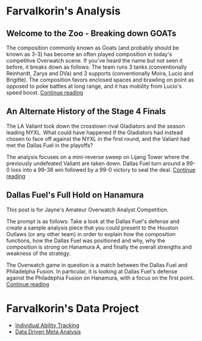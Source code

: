 # Farvalkorin's Analysis

## Welcome to the Zoo - Breaking down GOATs

The composition commonly known as Goats (and probably should be known as 3-3) has become an often played composition in today's competitive Overwatch scene. If you've heard the name but not seen it before, it breaks down as follows: The team runs 3 tanks (conventionally Reinhardt, Zarya and DVa) and 3 supports (conventionally Moira, Lucio and Brigitte). The composition favors enclosed spaces and brawling on point as opposed to poke battles at long range, and it has mobility from Lucio's speed boost. [Continue reading](https://farvalkorin.github.io/analyst/goats/intro)

## An Alternate History of the Stage 4 Finals

The LA Valiant took down the crosstown rival Gladiators and the season leading NYXL. What could have happened if the Gladiators had instead chosen to face off against the NYXL in the first round, and the Valiant had met the Dallas Fuel in the playoffs?

The analysis focuses on a mini-reverse sweep on Lijang Tower where the previously undefeated Valiant are taken down. Dallas Fuel turn around a 99-0 loss into a 99-38 win followed by a 99-0 victory to seal the deal. [Continue reading](https://farvalkorin.github.io/analyst/alt_finals)

## Dallas Fuel's Full Hold on Hanamura

This post is for Jayne's Amateur Overwatch Analyst Competition.

The prompt is as follows: Take a look at the Dallas Fuel's defense and create a sample analysis piece that you could present to the Houston Outlaws (or any other team) in order to explain how the composition functions, how the Dallas Fuel was positioned and why, why the composition is strong on Hanamura A, and finally the overall strengths and weakness of the strategy.

The Overwatch game in question is a match between the Dallas Fuel and Philadelpha Fusion. In particular, it is looking at Dallas Fuel's defense against the Philadephia Fusion on Hanamura, with a focus on the first point. [Continue reading](https://farvalkorin.github.io/analyst/main)

# Farvalkorin's Data Project

- [Individual Ability Tracking](https://farvalkorin.github.io/analyst/tracker)
- [Data Driven Meta Analysis](https://farvalkorin.github.io/analyst/meta)
